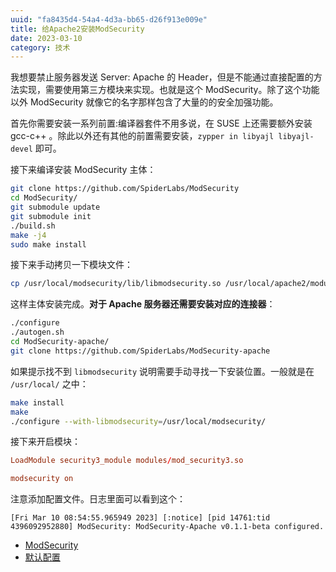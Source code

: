 ```yaml
---
uuid: "fa8435d4-54a4-4d3a-bb65-d26f913e009e"
title: 给Apache2安装ModSecurity
date: 2023-03-10
category: 技术
---
```


我想要禁止服务器发送 Server: Apache 的 Header，但是不能通过直接配置的方法实现，需要使用第三方模块来实现。也就是这个 ModSecurity。除了这个功能以外 ModSecurity 就像它的名字那样包含了大量的的安全加强功能。

首先你需要安装一系列前置:编译器套件不用多说，在 SUSE 上还需要额外安装 gcc-c++ 。除此以外还有其他的前置需要安装，`zypper in libyajl libyajl-devel` 即可。

接下来编译安装 ModSecurity 主体：

```bash
git clone https://github.com/SpiderLabs/ModSecurity
cd ModSecurity/
git submodule update
git submodule init
./build.sh
make -j4
sudo make install
```

接下来手动拷贝一下模块文件：

```bash
cp /usr/local/modsecurity/lib/libmodsecurity.so /usr/local/apache2/modules/
```

这样主体安装完成。**对于 Apache 服务器还需要安装对应的连接器**：

```bash
./configure
./autogen.sh
cd ModSecurity-apache/
git clone https://github.com/SpiderLabs/ModSecurity-apache
```

如果提示找不到 `libmodsecurity` 说明需要手动寻找一下安装位置。一般就是在 `/usr/local/` 之中：

```bash
make install
make
./configure --with-libmodsecurity=/usr/local/modsecurity/
```

接下来开启模块：

```conf
LoadModule security3_module modules/mod_security3.so

modsecurity on
```

注意添加配置文件。日志里面可以看到这个：

`[Fri Mar 10 08:54:55.965949 2023] [:notice] [pid 14761:tid 4396092952880] ModSecurity: ModSecurity-Apache v0.1.1-beta configured.`

- [ModSecurity](https://github.com/SpiderLabs/ModSecurity/)
- [默认配置](https://github.com/SpiderLabs/ModSecurity/blob/v3/master/modsecurity.conf-recommended)